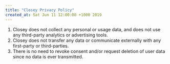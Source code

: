 ```yaml
---
title: "Closey Privacy Policy"
created_at: Sat Jun 11 12:00:00 +1000 2019
---
```


1. Closey does not collect any personal or usage data, and does not use any third-party analytics or advertising tools.
2. Closey does not transfer any data or communicate externally with any first-party or third-parties.
3. There is no need to revoke consent and/or request deletion of user data since no data is ever transmitted.